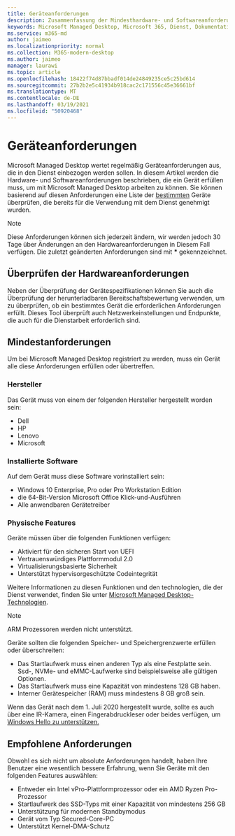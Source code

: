```yaml
---
title: Geräteanforderungen
description: Zusammenfassung der Mindesthardware- und Softwareanforderungen für Geräte, die mit Microsoft Managed Desktop funktionieren
keywords: Microsoft Managed Desktop, Microsoft 365, Dienst, Dokumentation
ms.service: m365-md
author: jaimeo
ms.localizationpriority: normal
ms.collection: M365-modern-desktop
ms.author: jaimeo
manager: laurawi
ms.topic: article
ms.openlocfilehash: 18422f74d87bbadf014de24849235ce5c25bd614
ms.sourcegitcommit: 27b2b2e5c41934b918cac2c171556c45e36661bf
ms.translationtype: MT
ms.contentlocale: de-DE
ms.lasthandoff: 03/19/2021
ms.locfileid: "50920468"
---
```

# <a name="device-requirements"></a>Geräteanforderungen

Microsoft Managed Desktop wertet regelmäßig Geräteanforderungen aus, die in den Dienst einbezogen werden sollen. In diesem Artikel werden die Hardware- und Softwareanforderungen beschrieben, die ein Gerät erfüllen muss, um mit Microsoft Managed Desktop arbeiten zu können. Sie können basierend auf diesen Anforderungen eine Liste der [bestimmten](device-list.md) Geräte überprüfen, die bereits für die Verwendung mit dem Dienst genehmigt wurden.

> [!NOTE]
> Diese Anforderungen können sich jederzeit ändern, wir werden jedoch 30 Tage über Änderungen an den Hardwareanforderungen in Diesem Fall verfügen. Die zuletzt geänderten Anforderungen sind mit **\*** gekennzeichnet. 

## <a name="check-hardware-requirements"></a>Überprüfen der Hardwareanforderungen

Neben der Überprüfung der Gerätespezifikationen können [](../get-ready/readiness-assessment-downloadable.md) Sie auch die Überprüfung der herunterladbaren Bereitschaftsbewertung verwenden, um zu überprüfen, ob ein bestimmtes Gerät die erforderlichen Anforderungen erfüllt. Dieses Tool überprüft auch Netzwerkeinstellungen und Endpunkte, die auch für die Dienstarbeit erforderlich sind.

## <a name="minimum-requirements"></a>Mindestanforderungen

Um bei Microsoft Managed Desktop registriert zu werden, muss ein Gerät alle diese Anforderungen erfüllen oder übertreffen.

### <a name="manufacturer"></a>Hersteller

Das Gerät muss von einem der folgenden Hersteller hergestellt worden sein:

- Dell
- HP
- Lenovo
- Microsoft


### <a name="installed-software"></a>Installierte Software

Auf dem Gerät muss diese Software vorinstalliert sein:

- Windows 10 Enterprise, Pro oder Pro Workstation Edition
- die 64-Bit-Version Microsoft Office Klick-und-Ausführen 
- Alle anwendbaren Gerätetreiber


### <a name="physical-features"></a>Physische Features

Geräte müssen über die folgenden Funktionen verfügen:

- Aktiviert für den sicheren Start von UEFI 
- Vertrauenswürdiges Plattformmodul 2.0 
- Virtualisierungsbasierte Sicherheit 
- Unterstützt hypervisorgeschützte Codeintegrität 

Weitere Informationen zu diesen Funktionen und den technologien, die der Dienst verwendet, finden Sie unter [Microsoft Managed Desktop-Technologien](../intro/technologies.md).

> [!NOTE]
> ARM Prozessoren werden nicht unterstützt.

Geräte sollten die folgenden Speicher- und Speichergrenzwerte erfüllen oder überschreiten:

- Das Startlaufwerk muss einen anderen Typ als eine Festplatte sein. Ssd-, NVMe- und eMMC-Laufwerke sind beispielsweise alle gültigen Optionen.
- Das Startlaufwerk muss eine Kapazität von mindestens 128 GB haben.
- Interner Gerätespeicher (RAM) muss mindestens 8 GB groß sein.

Wenn das Gerät nach dem 1. Juli 2020 hergestellt wurde, sollte es auch über eine IR-Kamera, einen Fingerabdruckleser oder beides verfügen, um [Windows Hello zu unterstützen.](/windows-hardware/design/device-experiences/windows-hello-enhanced-sign-in-security)

## <a name="recommended-requirements"></a>Empfohlene Anforderungen

Obwohl es sich nicht um absolute Anforderungen handelt, haben Ihre Benutzer eine wesentlich bessere Erfahrung, wenn Sie Geräte mit den folgenden Features auswählen:

- Entweder ein Intel vPro-Plattformprozessor oder ein AMD Ryzen Pro-Prozessor
- Startlaufwerk des SSD-Typs mit einer Kapazität von mindestens 256 GB
- Unterstützung für modernen Standbymodus
- Gerät vom Typ Secured-Core-PC
- Unterstützt Kernel-DMA-Schutz